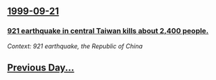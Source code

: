 ## [1999-09-21](/news/1999/09/21/index.md)

### [ 921 earthquake in central Taiwan kills about 2,400 people.](/news/1999/09/21/921-earthquake-in-central-taiwan-kills-about-2-400-people.md)
_Context: 921 earthquake, the Republic of China_

## [Previous Day...](/news/1999/09/20/index.md)

